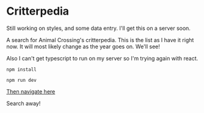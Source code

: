 # Critterpedia

Still working on styles, and some data entry. I'll get this on a server soon.


A search for Animal Crossing's critterpedia. This is the list as I have it right now. It will most likely change as the year goes on. We'll see!


Also I can't get typescript to run on my server so I'm trying again with react.


`npm install`

`npm run dev`

[Then navigate here](http://localhost:8080)

Search away!
